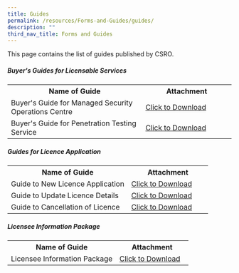 ```yaml
---
title: Guides
permalink: /resources/Forms-and-Guides/guides/
description: ""
third_nav_title: Forms and Guides
---
```

This page contains the list of guides published by CSRO.

##### Buyer's Guides for Licensable Services
<table>
<tbody><tr>
	<th width="60%"><b>Name of Guide</b></th>
	<th width="40%"><b>Attachment</b></th>
</tr>
<tr>
	<td>Buyer's Guide for Managed Security Operations Centre</td>
	<td><a href="/files/Guides/Buyer's%20Guide%20for%20MSOC_v1.pdf" download>Click to Download</a></td>
</tr>
<tr>
	<td>Buyer's Guide for Penetration Testing Service</td>
	<td><a href="/files/Guides/Buyer's%20Guide%20for%20PT_v1.pdf" download>Click to Download</a></td>
</tr>
</tbody>
</table>


##### Guides for Licence Application
<table>
<tbody><tr>
	<th width="60%"><b>Name of Guide</b></th>
	<th width="40%"><b>Attachment</b></th>
</tr>
<tr>
	<td>Guide to New Licence Application</td>
<td><a href="/files/Guides/Guide%20to%20New%20Licence%20Application.pdf" download>Click to Download</a></td>
</tr>
<tr>
	<td>Guide to Update Licence Details</td>
<td><a href="/files/Guides/Guide%20to%20Update%20Licence%20Details.pdf" download>Click to Download</a></td>
</tr>
<tr>
	<td>Guide to Cancellation of Licence</td>
<td><a href="/files/Guides/Guide%20to%20Cancellation%20of%20Licence.pdf" download>Click to Download</a></td>
</tr>
</tbody>
</table>

##### Licensee Information Package
<table>
<tbody><tr>
	<th width="60%"><b>Name of Guide</b></th>
	<th width="40%"><b>Attachment</b></th>
</tr>
<tr>
	<td>Licensee Information Package</td>
<td><a href="/files/Guides/Licensee%20Information%20Package.pdf" download>Click to Download</a></td>
</tr>
</tbody>
</table>